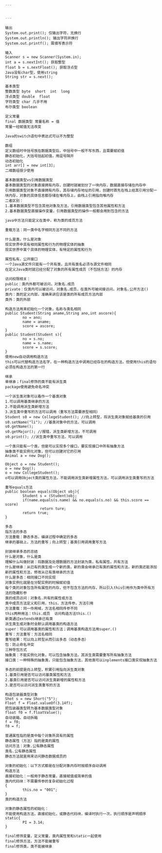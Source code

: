 ```yaml
---


---
```


<pre><code>输出
System.out.print(); 仅输出字符，无换行
System.out.println(); 输出字符并换行
System.out.printf(); 需填写表示符

输入
Scanner s = new Scanner(System.in);
int a = s.nextInt(); 获取整型
float b = s.nextFloat(); 获取浮点型
Java没有char型，使用string
String str = s.next();

基本类型
整数类型 byte  short  int  long
浮点类型 double  float
字符类型 char 几乎不用
布尔类型 boolean

定义常量
final 数据类型 常量名称 = 值
常量一经赋值无法改变

Java的switch语句中表达式可以不为整型

数组
定义数组时中括号放在数据类型后，中括号中一般不写东西，且需要赋初值
静态初始化，大括号括起初值，用逗号隔开
动态初始化
int arr[] = new int[3];
二维数组很少使用

基本数据类型vs引用数据类型
基本数据类型的对象直接拥有内存，创建时就被划分了一块内存，数据直接存储在内存中
引用数据类型对象不直接拥有内存，其存储内存地址的引用，创建时首先在栈上给其引用分配一块内存，对象的具体信息都存储在堆内存上，由栈上引用指向堆内存
二者区别：
1.基本数据类型不包含其他对象及方法，引用数据类型包含其他属性和方法
2.基本数据类型直接操作变量，引用数据类型的操作一般都会用到包含的方法

java中方法只能定义在类中，称为类的成员方法

重载方法：同一类中名字相同方法不同的方法

什么是类，什么是对象
现实世界中具有相同属性和行为的物理实体的抽象
现实世界中某个具体的物理实体，有特定的属性和行为

属性私有，公开接口
一个Java源文件只能有一个共有类，且共有类名必须与源文件相同
在定义Java类时就已经分配了对象的所有属性成员（不包括方法）的内存

访问权限相关：
public：类内外都可被访问，对象名.成员
private：仅类内可以被访问，对象名.成员，在类外可被间接访问，对象名.公开方法()
类内：类的定义内部，准确来讲应该是类的所有成员方法内部
类外：类的外部

构造方法用来初始化一个对象，名称与类名相同
public Student(String aname,String ano,int ascore){
		no = ano;
		name = aname;
		score = ascore;
}
public Student(Student s){
		no = s.no;
		name = s.name;
		score = s.score;
}
使用new自动调用构造方法
this可以代替构造方法名字，在一种构造方法中调用已经存在的构造方法，但使用this的语句必须在构造方法的第一行

继承
单继承；final修饰的类不能有派生类
package使用避免命名冲突

一个派生类对象可以看作一个基类对象
1.可以调用基类继承的方法
2.不能调用派生类新增方法
3.派生类中重写的方法可以调用（重写方法需要原型相同）
Student s0 = new CollegeStudent(); //向上转型，将派生类对象赋给基类的引用
s0.setName("li"); //基类对象中的方法，可以调用
s0.getName();
s0.getMajor(); //报错，派生类新增方法，不可调用
s0.print(); //派生类中重写方法，可以调用

一个类只能有一个类，但是可以实现多个接口，要实现接口中所有抽象方法
抽象类不能实例化对象，但可以创建对它的引用
Animal a = new Dog();

Object o = new Student();
o = new Dog();
o = new CollegeStudent();
o可以调用Object类的属性方法，不能调用派生类新增属性方法，可以调用派生类重写的方法

重写equals方法
public boolean equals(Object obj){
		Student s = (Student)obj;
		if(name.equals(s.name) &amp;&amp; no.equals(s.no) &amp;&amp; this.score == score)
				return ture;
		return true;
}

多态
指方法的多态
方法重载：静态多态，编译过程中确定的多态
继承的基础上，方法的重写；向上转型；基类引用调用重写方法

封装继承多态的总结
什么是对象，什么是类
理解什么叫做封装：将数据及处理数据的方法封装为类，私有属性，共有方法
什么是继承：从已有的类生成一个新的类，新的类会继承已有类的属性和方法，新的类还能添加新的属性和方法，修改从已有类继承的方法
什么是多态：相同接口不同实现
对象实例化就是在分配实例的时候赋初值
每个类的对象包含所有属性的内存，但不包含方法的内存，所以引入this引用作为类中所有方法的隐藏形参
类的成员访问：对象名.共有的属性或方法
类中成员方法定义和引用，this，方法传参，方法引用
方法重载：同一作用域，方法名相同传参不同
this两种用法：this.成员  访问构造方法this.()
新类通过extends继承已有类
派生类生成对象时会默认调用基类的构造方法
super：可以调用基类的属性和方法；调用基类构造方法用super.()
重写：方法重写：方法名相同
重写结果：可以向上转型从而引出多态（动态多态）
包：防止命名冲突
三种导包方式
抽象类：不能实例化对象，可以包含抽象方法，其派生类需要重写所有抽象方法
接口类：一种特殊的抽象类，只能包含抽象方法，其他类可以inplements接口类实现抽象方法

多态的前提是向上转型，积累引用指向派生类对象
1.基类引用是否可以访问基类属性和方法
2.基类引用是否可以访问派生类新增的属性和方法
3.是否可以访问派生类重写的方法

构造包装器类型对象
Shot s = new Short("5");
Float f = Float.valueOf(3.14f);
把包装器类型转为基本数据类型对象
float f0 = f.floatValue();
自动装箱，自动拆箱
f = f0;
f0 = f;

普通属性指的是类中每个对象所具有的属性
静态属性（方法）指的是类的属性
访问方法：对象.公有静态属性
类名.公有静态属性
静态方法就是用来访问静态数据成员的

对象的初始化：以下方式都是在分配对象内存时按顺序自动调用
构造方法
直接初始化：一般用于静态常量，直接赋值或简单的值
类内代码块：不需要传参的复杂初始化过程
{
		this.no = "001";
}
类的构造方法

对象的静态属性的初始化：
不能使用构造方法，直接初始化，或静态代码块，编译时执行一次，执行顺序是声明顺序
static{
		PI = 3.14;
}

final修饰变量，定义常量，类内属性常和static一起使用
final修饰方法，方法不能被重写
final修饰类，类不能被继承
</code></pre>


